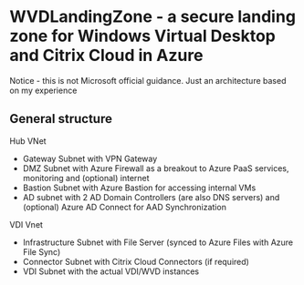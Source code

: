 # WVDLandingZone - a secure landing zone for Windows Virtual Desktop and Citrix Cloud in Azure

Notice - this is not Microsoft official guidance. Just an architecture based on my experience

## General structure

Hub VNet
- Gateway Subnet with VPN Gateway
- DMZ Subnet with Azure Firewall as a breakout to Azure PaaS services, monitoring and (optional) internet
- Bastion Subnet with Azure Bastion for accessing internal VMs
- AD subnet with 2 AD Domain Controllers (are also DNS servers) and (optional) Azure AD Connect for AAD Synchronization

VDI Vnet
- Infrastructure Subnet with File Server (synced to Azure Files with Azure File Sync)
- Connector Subnet with Citrix Cloud Connectors (if required)
- VDI Subnet with the actual VDI/WVD instances
